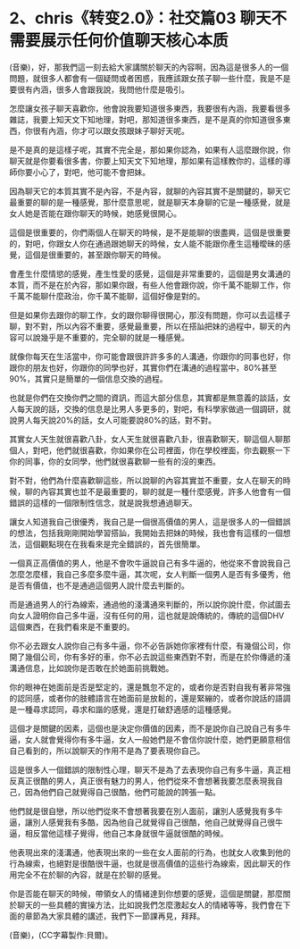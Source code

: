 # 2、chris《转变2.0》：社交篇03 聊天不需要展示任何价值聊天核心本质

(音樂)，好，那我們這一刻去給大家講關於聊天的內容啊，因為這是很多人的一個問題，就很多人都會有一個疑問或者困惑，我應該跟女孩子聊一些什麼，我是不是要很有內涵，很多人會跟我說，我問他什麼是吸引。

怎麼讓女孩子聊天喜歡你，他會說我要知道很多東西，我要很有內涵，我要看很多雜誌，我要上知天文下知地理，對吧，那知道很多東西，是不是真的你知道很多東西，你很有內涵，你才可以跟女孩跟妹子聊好天呢。

是不是真的是這樣子呢，其實不完全是，那如果你認為，如果有人這麼跟你說，你聊天就是你要看很多書，你要上知天文下知地理，那如果有這樣教你的，這樣的導師你要小心了，對吧，他可能不會把妹。

因為聊天它的本質其實不是內容，不是內容，就聊的內容其實不是關鍵的，聊天它最重要的聊的是一種感覺，那什麼意思呢，就是聊天本身聊的它是一種感覺，就是女人她是否能在跟你聊天的時候，她感覺很開心。

這個是很重要的，你們兩個人在聊天的時候，是不是能聊的很盡興，這個是很重要的，對吧，你跟女人你在通過跟她聊天的時候，女人能不能跟你產生這種曖昧的感覺，這個是很重要的，甚至跟你聊天的時候。

會產生什麼情慾的感覺，產生性愛的感覺，這個是非常重要的，這個是男女溝通的本質，而不是在於內容，那如果你跟，有些人他會跟你說，你千萬不能聊工作，你千萬不能聊什麼政治，你千萬不能聊，這個好像是對的。

但是如果你去跟你的聊工作，女的跟你聊得很開心，那沒有問題，你可以去這樣子聊，對不對，所以內容不重要，感覺最重要，所以在搭訕把妹的過程中，聊天的內容可以說幾乎是不重要的，完全聊的就是一種感覺。

就像你每天在生活當中，你可能會跟很許許多多的人溝通，你跟你的同事也好，你跟你的朋友也好，你跟你的同學也好，其實你們在溝通的過程當中，80%甚至90%，其實只是簡單的一個信息交換的過程。

也就是你們在交換你們之間的資訊，而這大部分信息，其實都是無意義的談話，女人每天說的話，交換的信息是比男人多更多的，對吧，有科學家做過一個調研，就說男人每天說20%的話，女人可能要說80%的話，對不對。

其實女人天生就很喜歡八卦，女人天生就很喜歡八卦，很喜歡聊天，聊這個人聊那個人，對吧，他們就很喜歡，你如果你在公司裡面，你在學校裡面，你去觀察一下你的同事，你的女同學，他們就很喜歡聊一些有的沒的東西。

對不對，他們為什麼喜歡聊這些，所以說聊的內容其實並不重要，女人在聊天的時候，聊的內容其實也並不是最重要的，聊的就是一種什麼感覺，許多人他會有一個錯誤的這樣的一個限制性信念，就是說我想通過聊天。

讓女人知道我自己很優秀，我自己是一個很高價值的男人，這是很多人的一個錯誤的想法，包括我剛剛開始學習搭訕，我開始去把妹的時候，我也會有這樣的一個想法，這個觀點現在在我看來是完全錯誤的，首先很簡單。

一個真正高價值的男人，他是不會吹牛逼說自己有多牛逼的，他從來不會說我自己怎麼怎麼樣，我自己多麼多麼牛逼，其次呢，女人判斷一個男人是否有多優秀，他是否有價值，也不是通過這個男人說什麼去判斷的。

而是通過男人的行為線索，通過他的淺溝通來判斷的，所以說你說什麼，你試圖去向女人證明你自己多牛逼，沒有任何的用，這也就是說傳統的，傳統的這個DHV這個東西，在我們看來是不重要的。

你不必去跟女人說你自己有多牛逼，你不必告訴她你家裡有什麼，有幾個公司，你開了幾個公司，你有多好的車，你不必去說這些東西對不對，而是在於你傳遞的淺溝通信息，比如說你是否敢在於她面前挑戰她。

你的眼神在她面前是否是堅定的，還是飄忽不定的，或者你是否對自我有著非常強的認同感，或者你的肢體語言在她面前是放鬆的，還是緊繃的，或者你說話的語調是一種尋求認同，尋求和諧的感覺，還是打破舒適感的這種感覺。

這個才是關鍵的因素，這個也是決定你價值的因素，而不是說你自己說自己有多牛逼，女人就會覺得你有多牛逼，女人一般她們是不會信你說什麼，她們更願意相信自己看到的，所以說聊天的作用不是為了要表現你自己。

這是很多人一個錯誤的限制性心理，聊天不是為了去表現你自己有多牛逼，真正相反真正很酷的男人，真正很有魅力的男人，他們從來不會想著我要怎麼表現我自己，因為他們自己就覺得自己很酷，他們可能說的誇張一點。

他們就是很自戀，所以他們從來不會想著我要在別人面前，讓別人感覺我有多牛逼，讓別人感覺我有多酷，因為他自己就覺得自己很酷，他自己就覺得自己很牛逼，相反當他這樣子覺得，他自己本身就很牛逼就很酷的時候。

他表現出來的淺溝通，他表現出來的一些在女人面前的行為，也就女人收集到他的行為線索，也絕對是很酷很牛逼，也就是很高價值的這些行為線索，因此聊天的作用完全不在於聊的內容，就是在於聊的感覺。

你是否能在聊天的時候，帶領女人的情緒達到你想要的感覺，這個是關鍵，那麼關於聊天的一些具體的實操方法，比如說我們怎麼激起女人的情緒等等，我們會在下面的章節為大家具體的講述，我們下一節課再見，拜拜。

(音樂)，(CC字幕製作:貝爾)。
